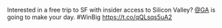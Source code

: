 Interested in a free trip to SF with insider access to Silicon Valley? <a href="http://twitter.com/GA">@GA</a> is going to make your day. #WinBig <a href="https://t.co/qQLsqs5uA2">https://t.co/qQLsqs5uA2</a>